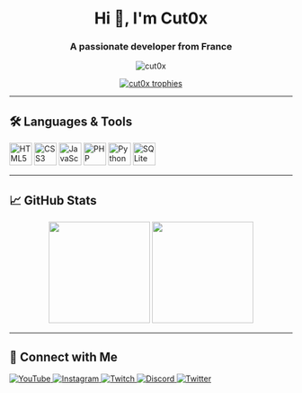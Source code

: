 <h1 align="center">Hi 👋, I'm Cut0x</h1>
<h3 align="center">A passionate developer from France</h3>

<p align="center">
  <img src="https://komarev.com/ghpvc/?username=Cut0x&label=Profile%20views&color=0e75b6&style=flat" alt="cut0x" />
</p>

<p align="center">
  <a href="https://github.com/ryo-ma/github-profile-trophy">
    <img src="https://github-profile-trophy.vercel.app/?username=Cut0x&theme=onedark&margin-w=15&margin-h=15&no-bg=true" alt="cut0x trophies" />
  </a>
</p>

---

## 🛠️ Languages & Tools

<div align="left">
  <img src="https://cdn.jsdelivr.net/gh/devicons/devicon/icons/html5/html5-original.svg" height="40" alt="HTML5" />
  <img src="https://cdn.jsdelivr.net/gh/devicons/devicon/icons/css3/css3-original.svg" height="40" alt="CSS3" />
  <img src="https://cdn.jsdelivr.net/gh/devicons/devicon/icons/javascript/javascript-original.svg" height="40" alt="JavaScript" />
  <img src="https://cdn.jsdelivr.net/gh/devicons/devicon/icons/php/php-original.svg" height="40" alt="PHP" />
  <img src="https://cdn.jsdelivr.net/gh/devicons/devicon/icons/python/python-original.svg" height="40" alt="Python" />
  <img src="https://cdn.jsdelivr.net/gh/devicons/devicon/icons/sqlite/sqlite-original.svg" height="40" alt="SQLite" />
</div>

---

## 📈 GitHub Stats

<div align="center">
  <img src="https://github-profile-summary-cards.vercel.app/api/cards/profile-details?username=Cut0x&theme=codeSTACKr" height="180" />
  <img src="https://github-readme-stats.vercel.app/api/top-langs/?username=Cut0x&layout=compact&theme=codeSTACKr" height="180" />
</div>

---

## 📱 Connect with Me

<div align="left">
  <a href="https://www.youtube.com/channel/UCzYSf-VLGKlqmnT6_E3hAXw" target="_blank">
    <img src="https://img.shields.io/badge/YouTube-FF0000?style=for-the-badge&logo=youtube&logoColor=white" alt="YouTube" />
  </a>
  <a href="https://instagram.com/valloic_" target="_blank">
    <img src="https://img.shields.io/badge/Instagram-E4405F?style=for-the-badge&logo=instagram&logoColor=white" alt="Instagram" />
  </a>
  <a href="https://twitch.tv/cut0x" target="_blank">
    <img src="https://img.shields.io/badge/Twitch-9146FF?style=for-the-badge&logo=twitch&logoColor=white" alt="Twitch" />
  </a>
  <a href="https://discord.gg/26HvypuvxR" target="_blank">
    <img src="https://img.shields.io/badge/Discord-7289DA?style=for-the-badge&logo=discord&logoColor=white" alt="Discord" />
  </a>
  <a href="https://twitter.com/cut0x_" target="_blank">
    <img src="https://img.shields.io/badge/Twitter-1DA1F2?style=for-the-badge&logo=twitter&logoColor=white" alt="Twitter" />
  </a>
</div>
